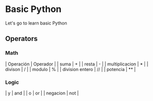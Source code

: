 # Basic Python

Let's go to learn basic Python

## Operators

### Math

| Operación | Operador | 
| suma | + |
| resta | - |
| multiplicacion | * |
| divison | / |
| modulo | % |
| division entero | // |
| potencia | ** |

### Logic
| y | and |
| o | or |
| negacion | not |
